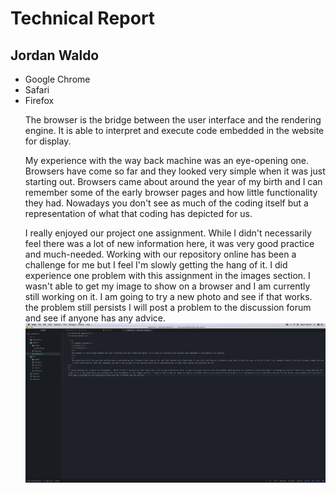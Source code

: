 <h1>Technical Report</h1>
<h2>Jordan Waldo</h2>

  <ul>
    <li>Google Chrome</li>
    <li>Safari</li>
    <li>Firefox</li>
    <p>
    The browser is the bridge between the user interface and the rendering engine. It is able to interpret and execute code embedded in the website for display.
    </P>
    <p>
     My experience with the way back machine was an eye-opening one. Browsers have come so far and they looked very simple when it was just starting out. Browsers came about around the year of my birth and I can remember some of the early browser pages and how little functionality they had. Nowadays you don't see as much of the coding itself but a representation of what that coding has depicted for us.
<p/>
<p>
 I really enjoyed our project one assignment.  While I didn't necessarily feel there was a lot of new information here, it was very good practice and much-needed. Working with our repository online has been a challenge for me but I feel I'm slowly getting the hang of it. I did experience one problem with this assignment in the images section.  I wasn't able to get my image to show on a browser and I am currently still working on it. I am going to try a new photo and see if that works. the problem still persists I will post a problem to the discussion forum and see if anyone has any advice.
<img src="https://github.com/JordanWaldo/web-deb-hw/blob/master/project-1/images/Screen%20Shot%202018-10-03%20at%2011.48.56%20AM.png" alt="Screensot">
